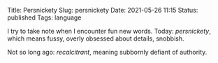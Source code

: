 Title: Persnickety
Slug: persnickety
Date: 2021-05-26 11:15
Status: published
Tags: language

I try to take note when I encounter fun new words. Today: _persnickety_, which means fussy, overly obsessed about details, snobbish.


Not so long ago: _recalcitrant_, meaning subbornly defiant of authority.

